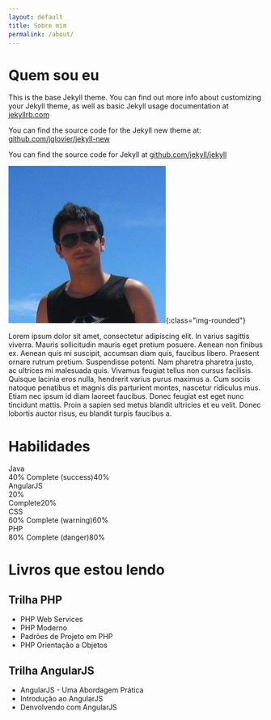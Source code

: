 ```yaml
---
layout: default
title: Sobre mim
permalink: /about/
---
```


# Quem sou eu

This is the base Jekyll theme. You can find out more info about customizing your Jekyll theme, as well as basic Jekyll usage documentation at [jekyllrb.com](http://jekyllrb.com/)

You can find the source code for the Jekyll new theme at: [github.com/jglovier/jekyll-new](https://github.com/jglovier/jekyll-new)

You can find the source code for Jekyll at [github.com/jekyll/jekyll](https://github.com/jekyll/jekyll)

![Diovane Monteiro](/assets/images/profile-github.jpg){:class="img-rounded"}

<p class="text-left about">
  Lorem ipsum dolor sit amet, consectetur adipiscing elit. In varius sagittis viverra. Mauris sollicitudin mauris eget pretium posuere. Aenean non finibus ex. Aenean quis mi suscipit, accumsan diam quis, faucibus libero. Praesent ornare rutrum pretium. Suspendisse potenti. Nam pharetra pharetra justo, ac ultrices mi malesuada quis. Vivamus feugiat tellus non cursus facilisis. Quisque lacinia eros nulla, hendrerit varius purus maximus a. Cum sociis natoque penatibus et magnis dis parturient montes, nascetur ridiculus mus. Etiam nec ipsum id diam laoreet faucibus. Donec feugiat est eget nunc tincidunt mattis. Proin a sapien sed metus blandit ultricies et eu velit. Donec lobortis auctor risus, eu blandit turpis faucibus a.
</p>

# Habilidades

<div class="text-left animated zoomIn">
  <label>Java</label>
  <div class="progress">
    <div class="progress-bar progress-bar-success" role="progressbar" aria-valuenow="40" aria-valuemin="0" aria-valuemax="100" style="width: 40%">
      <span class="sr-only">40% Complete (success)</span>40%
    </div>
  </div>
  <label>AngularJS</label>
  <div class="progress">
    <div class="progress-bar progress-bar-info" role="progressbar" aria-valuenow="20" aria-valuemin="0" aria-valuemax="100" style="width: 20%">
      <span class="sr-only">20% Complete</span>20%
    </div>
  </div>
  <label>CSS</label>
  <div class="progress">
    <div class="progress-bar progress-bar-warning" role="progressbar" aria-valuenow="60" aria-valuemin="0" aria-valuemax="100" style="width: 60%">
      <span class="sr-only">60% Complete (warning)</span>60%
    </div>
  </div>
  <label>PHP</label>
  <div class="progress">
    <div class="progress-bar progress-bar-danger" role="progressbar" aria-valuenow="80" aria-valuemin="0" aria-valuemax="100" style="width: 80%">
      <span class="sr-only">80% Complete (danger)</span>80%
    </div>
  </div>
</div>

<div> 
  <span class="fa fa-star fa-2x" data-rating="1"></span>
  <span class="fa fa-star fa-2x" data-rating="2"></span>
  <span class="fa fa-star fa-2x" data-rating="3"></span>
  <span class="fa fa-star-o fa-2x" data-rating="4"></span>
  <span class="fa fa-star-o fa-2x" data-rating="5"></span>
</div>

# Livros que estou lendo

## Trilha PHP

* PHP Web Services
* PHP Moderno
* Padrões de Projeto em PHP
* PHP Orientação a Objetos

## Trilha AngularJS

* AngularJS - Uma Abordagem Prática
* Introdução ao AngularJS
* Denvolvendo com AngularJS
